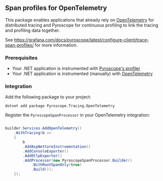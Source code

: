 ## Span profiles for OpenTelemetry

This package enables applications that already rely on [OpenTelemetry](https://opentelemetry.io/docs/instrumentation/net/getting-started/) for distributed tracing and Pyroscope for continuous profiling to link the tracing and profiling data together.

See https://grafana.com/docs/pyroscope/latest/configure-client/trace-span-profiles/ for more information.

### Prerequisites
- Your .NET application is instrumented with [Pyroscope's profiler](https://grafana.com/docs/pyroscope/latest/configure-client/language-sdks/dotnet/)
- Your .NET application is instrumented (manually) with [OpenTelemetry](https://opentelemetry.io/docs/instrumentation/net/getting-started/)

### Integration

Add the following package to your project:

```shell
dotnet add package Pyroscope.Tracing.OpenTelemetry
```

Register the `PyroscopeSpanProcessor` in your OpenTelemetry integration:

```csharp

builder.Services.AddOpenTelemetry()
    .WithTracing(b =>
    {
        b
        .AddAspNetCoreInstrumentation()
        .AddConsoleExporter()
        .AddOtlpExporter()
        .AddProcessor(new PyroscopeSpanProcessor.Builder()
            .WithRootSpanOnly(true)
            .Build());
    });

```
